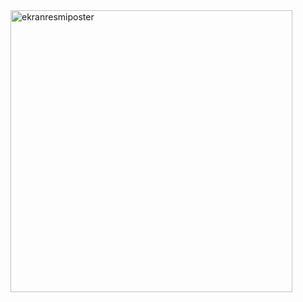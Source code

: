 <img width="451" alt="ekranresmiposter" src="https://github.com/user-attachments/assets/d5211d1a-12d9-46aa-a25a-55ab6fefaa13" />
